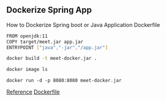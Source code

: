## Dockerize Spring App
How to Dockerize Spring boot or Java Application
Dockerfile
```bash
FROM openjdk:11
COPY target/meet.jar app.jar
ENTRYPOINT ["java","-jar","/app.jar"]
```
```bash
docker build -t meet-docker.jar .
```
```bash
docker image ls
```
```
docker run -d -p 8080:8080 meet-docker.jar
```
<a href="https://www.baeldung.com/java-dockerize-app">Reference</a>
<a href="/repository/screenshots/Dockerfile.jpg">Dockerfile</a>
